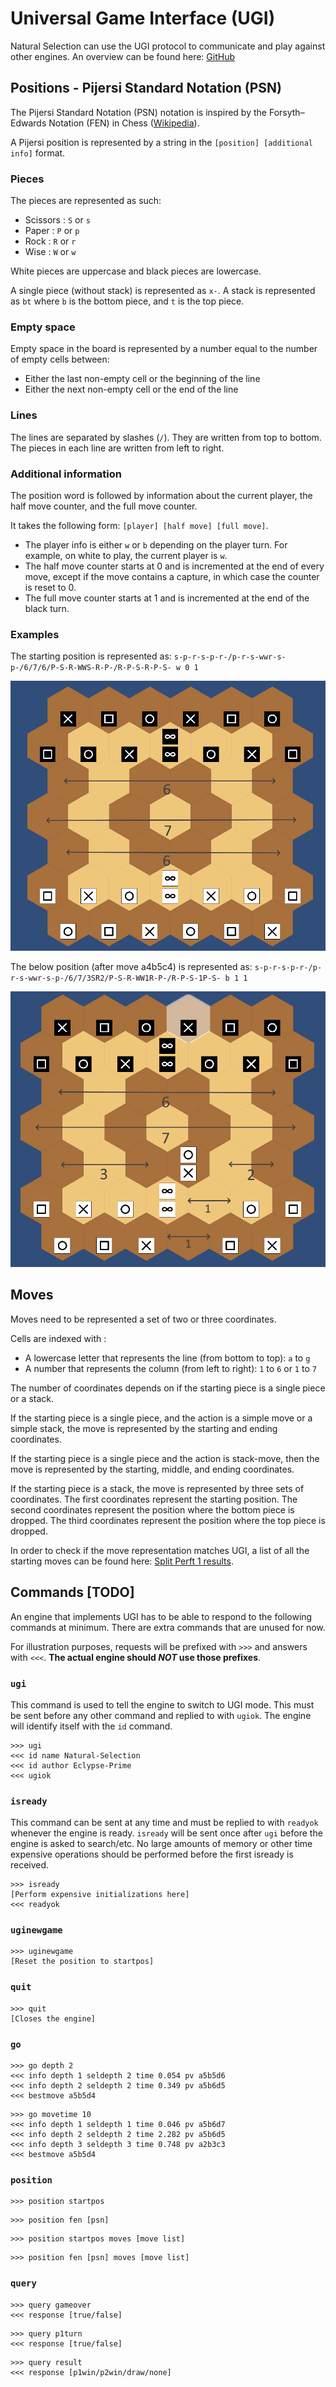 # Universal Game Interface (UGI)

Natural Selection can use the UGI protocol to communicate and play against other engines.
An overview can be found here: [GitHub](https://github.com/kz04px/cutegames/blob/master/ugi.md)

## Positions - Pijersi Standard Notation (PSN)

The Pijersi Standard Notation (PSN) notation is inspired by the Forsyth–Edwards Notation (FEN) in Chess ([Wikipedia](https://en.wikipedia.org/wiki/Forsyth–Edwards_Notation)).

A Pijersi position is represented by a string in the `[position] [additional info]` format.

### Pieces

The pieces are represented as such:
* Scissors : `S` or `s`
* Paper : `P` or `p`
* Rock : `R` or `r`
* Wise : `W` or `w`

White pieces are uppercase and black pieces are lowercase.

A single piece (without stack) is represented as `x-`. A stack is represented as `bt` where `b` is the bottom piece, and `t` is the top piece.

### Empty space

Empty space in the board is represented by a number equal to the number of empty cells between:
* Either the last non-empty cell or the beginning of the line
* Either the next non-empty cell or the end of the line

### Lines

The lines are separated by slashes (`/`). They are written from top to bottom. The pieces in each line are written from left to right.

### Additional information

The position word is followed by information about the current player, the half move counter, and the full move counter.

It takes the following form: `[player] [half move] [full move]`.

* The player info is either `w` or `b` depending on the player turn. For example, on white to play, the current player is `w`.
* The half move counter starts at 0 and is incremented at the end of every move, except if the move contains a capture, in which case the counter is reset to 0.
* The full move counter starts at 1 and is incremented at the end of the black turn.

### Examples

The starting position is represented as: `s-p-r-s-p-r-/p-r-s-wwr-s-p-/6/7/6/P-S-R-WWS-R-P-/R-P-S-R-P-S- w 0 1`

![Starting PSN representation](doc/startpos.png)

The below position (after move a4b5c4) is represented as: `s-p-r-s-p-r-/p-r-s-wwr-s-p-/6/7/3SR2/P-S-R-WW1R-P-/R-P-S-1P-S- b 1 1`

![PSN representation after a4b5c4](doc/a4b5c4.png)

## Moves

Moves need to be represented a set of two or three coordinates.

Cells are indexed with :

* A lowercase letter that represents the line (from bottom to top): `a` to `g`
* A number that represents the column (from left to right): `1` to `6` or `1` to `7`

The number of coordinates depends on if the starting piece is a single piece or a stack.

If the starting piece is a single piece, and the action is a simple move or a simple stack, the move is represented by the starting and ending coordinates.

If the starting piece is a single piece and the action is stack-move, then the move is represented by the starting, middle, and ending coordinates.

If the starting piece is a stack, the move is represented by three sets of coordinates. The first coordinates represent the starting position. The second coordinates represent the position where the bottom piece is dropped. The third coordinates represent the position where the top piece is dropped.

In order to check if the move representation matches UGI, a list of all the starting moves can be found here: [Split Perft 1 results](doc/perftsplit_1_startpos.txt).

## Commands [TODO]

An engine that implements UGI has to be able to respond to the following commands at minimum. There are extra commands that are unused for now.

For illustration purposes, requests will be prefixed with `>>>` and answers with `<<<`. **The actual engine should *NOT* use those prefixes**.

### `ugi`

This command is used to tell the engine to switch to UGI mode. This must be sent before any other command and replied to with `ugiok`. The engine will identify itself with the `id` command.

```
>>> ugi
<<< id name Natural-Selection
<<< id author Eclypse-Prime
<<< ugiok
```

### `isready`

This command can be sent at any time and must be replied to with `readyok` whenever the engine is ready. `isready` will be sent once after `ugi` before the engine is asked to search/etc. No large amounts of memory or other time expensive operations should be performed before the first isready is received.

```
>>> isready
[Perform expensive initializations here]
<<< readyok
```

### `uginewgame`

```
>>> uginewgame
[Reset the position to startpos]
```

### `quit`

```
>>> quit
[Closes the engine]
```

### `go`

```
>>> go depth 2
<<< info depth 1 seldepth 2 time 0.054 pv a5b5d6
<<< info depth 2 seldepth 2 time 0.349 pv a5b6d5
<<< bestmove a5b5d4
```

```
>>> go movetime 10
<<< info depth 1 seldepth 1 time 0.046 pv a5b6d7
<<< info depth 2 seldepth 2 time 2.282 pv a5b6d5
<<< info depth 3 seldepth 3 time 0.748 pv a2b3c3
<<< bestmove a5b5d4
```

### `position`

```
>>> position startpos
```
```
>>> position fen [psn]
```
```
>>> position startpos moves [move list]
```
```
>>> position fen [psn] moves [move list]
```

### `query`

```
>>> query gameover
<<< response [true/false]
```
```
>>> query p1turn
<<< response [true/false]
```
```
>>> query result
<<< response [p1win/p2win/draw/none]
```